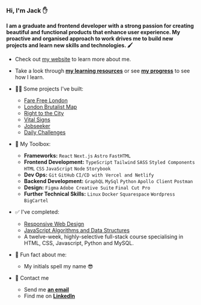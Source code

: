 ### Hi, I'm Jack ✋
**I am a graduate and frontend developer with a strong passion for creating beautiful and functional products that enhance user experience. My proactive and organised approach to work drives me to build new projects and learn new skills and technologies. 🖌️**
- Check out [my website](https://jackkershaw.net) to learn more about me.
- Take a look through [**my learning resources**](https://github.com/jones58/Learning-Resources) or see [**my progress**](https://progress.jackkershaw.net) to see how I learn. 
- 👷‍♂️ Some projects I've built:
  - [Fare Free London](https://github.com/jones58/fare-free-london)
  - [London Brutalist Map](https://github.com/jones58/brutalist-map-2)
  - [Right to the City](https://github.com/jones58/right-to-city)
  - [Vital Signs](https://github.com/jones58/vital-signs)
  - [Jobseeker](https://github.com/jones58/jobseeker)
  - [Daily Challenges](https://github.com/jones58/daily-challenges)

- 🧰 My Toolbox:
  - **Frameworks:** `React` `Next.js` `Astro` `FastHTML`
  - **Frontend Development:** `TypeScript` `Tailwind` `SASS` `Styled Components` `HTML` `CSS` `JavaScript` `Node` `Storybook`
  - **Dev Ops:** `Git` `GitHub` `CI/CD with Vercel and Netlify`
  - **Backend Development:** `GraphQL` `MySql` `Python` `Apollo Client` `Postman`
  - **Design:** `Figma` `Adobe Creative Suite` `Final Cut Pro` 
  - **Further Technical Skills:** `Linux` `Docker` `Squarespace` `Wordpress` `BigCartel`
- ✅ I've completed:
    - [Responsive Web Design](https://www.freecodecamp.org/certification/jones58/responsive-web-design)
    - [JavaScript Algorithms and Data Structures](https://www.freecodecamp.org/certification/jones58/javascript-algorithms-and-data-structures)
    - A twelve-week, highly-selective full-stack course specialising in HTML, CSS, Javascript, Python and MySQL.
- 🌠 Fun fact about me: 
  - My initials spell my name 😎
- 📮 Contact me
  - Send me [**an email**](mailto:jackkershaw@protonmail.com")
  - Find me on [**LinkedIn**](https://www.linkedin.com/in/jackkershaw)

